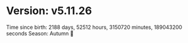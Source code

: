 # Version: v5.11.26
Time since birth: 2188 days, 52512 hours, 3150720 minutes, 189043200 seconds
Season: Autumn 🍁
